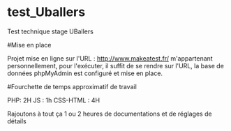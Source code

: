# test_Uballers
Test technique stage UBallers

#Mise en place

Projet mise en ligne sur l'URL : http://www.makeatest.fr/ m'appartenant personnellement, pour l'exécuter,
il suffit de se rendre sur l'URL, la base de données phpMyAdmin est configuré et mise en place.

#Fourchette de temps approximatif de travail

PHP: 2H
JS : 1h
CSS-HTML : 4H

Rajoutons à tout ça 1 ou 2 heures de documentations et de réglages de détails






